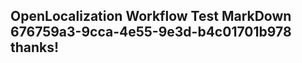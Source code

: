 <properties
ms.topic="hero-topic"
ms.test1="hero-topic"
ms.test2="test"/>

## OpenLocalization Workflow Test MarkDown 676759a3-9cca-4e55-9e3d-b4c01701b978 thanks!
<!--HONumber=Mar16_HO4-->
